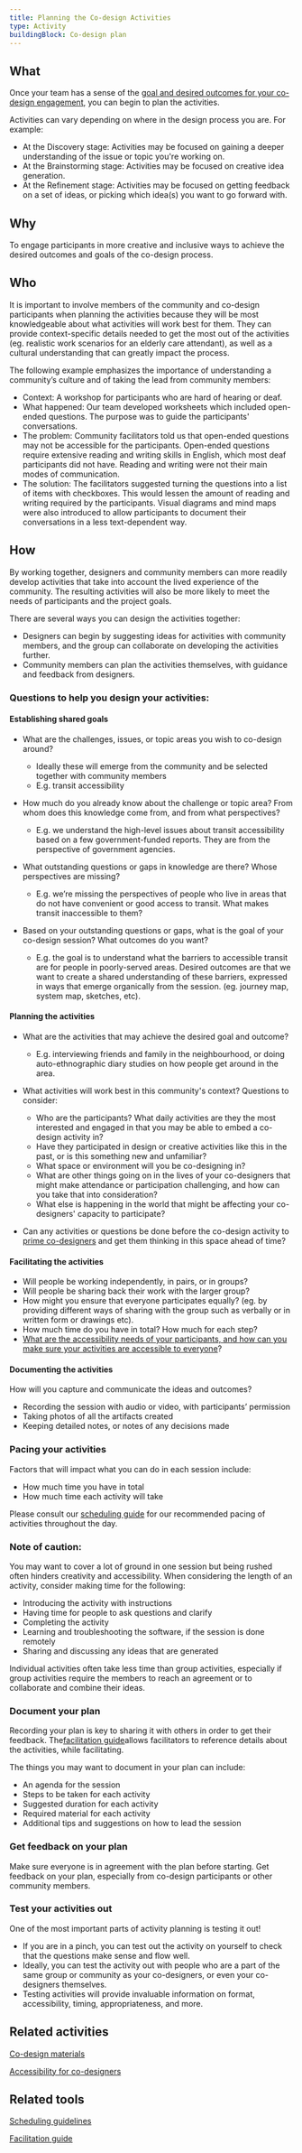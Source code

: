 ```yaml
---
title: Planning the Co-design Activities
type: Activity
buildingBlock: Co-design plan
---
```

## What

Once your team has a sense of the [goal and desired outcomes for your co-design engagement](/resources/Setting-Terms-of-Engagement/), you can begin to plan the activities.

Activities can vary depending on where in the design process you are. For example:

* At the Discovery stage: Activities may be focused on gaining a deeper understanding of the issue or topic you're working on.
* At the Brainstorming stage: Activities may be focused on creative idea generation.
* At the Refinement stage: Activities may be focused on getting feedback on a set of ideas, or picking which idea(s) you want to go forward with.

## Why

To engage participants in more creative and inclusive ways to achieve the desired outcomes and goals of the co-design process.

## Who

It is important to involve members of the community and co-design participants when planning the activities because they will be most knowledgeable about what activities will work best for them. They can provide context-specific details needed to get the most out of the activities (eg. realistic work scenarios for an elderly care attendant), as well as a cultural understanding that can greatly impact the process.

The following example emphasizes the importance of understanding a community’s culture and of taking the lead from community members:

* Context: A workshop for participants who are hard of hearing or deaf.
* What happened: Our team developed worksheets which included open-ended questions. The purpose was to guide the participants' conversations.
* The problem: Community facilitators told us that open-ended questions may not be accessible for the participants. Open-ended questions require extensive reading and writing skills in English, which most deaf participants did not have. Reading and writing were not their main modes of communication.
* The solution: The facilitators suggested turning the questions into a list of items with checkboxes. This would lessen the amount of reading and writing required by the participants. Visual diagrams and mind maps were also introduced to allow participants to document their conversations in a less text-dependent way.

## How

By working together, designers and community members can more readily develop activities that take into account the lived experience of the community. The resulting activities will also be more likely to meet the needs of participants and the project goals.

There are several ways you can design the activities together:

* Designers can begin by suggesting ideas for activities with community members, and the group can collaborate on developing the activities further.
* Community members can plan the activities themselves, with guidance and feedback from designers.

### Questions to help you design your activities:

#### Establishing shared goals

* What are the challenges, issues, or topic areas you wish to co-design around?

  * Ideally these will emerge from the community and be selected together with community members
  * E.g. transit accessibility
* How much do you already know about the challenge or topic area? From whom does this knowledge come from, and from what perspectives?

  * E.g. we understand the high-level issues about transit accessibility based on a few government-funded reports. They are from the perspective of government agencies.
* What outstanding questions or gaps in knowledge are there? Whose perspectives are missing?

  * E.g. we’re missing the perspectives of people who live in areas that do not have convenient or good access to transit. What makes transit inaccessible to them?
* Based on your outstanding questions or gaps, what is the goal of your co-design session? What outcomes do you want?

  * E.g. the goal is to understand what the barriers to accessible transit are for people in poorly-served areas. Desired outcomes are that we want to create a shared understanding of these barriers, expressed in ways that emerge organically from the session. (eg. journey map, system map, sketches, etc).

#### Planning the activities

* What are the activities that may achieve the desired goal and outcome?

  * E.g. interviewing friends and family in the neighbourhood, or doing auto-ethnographic diary studies on how people get around in the area.
* What activities will work best in this community's context? Questions to consider:

  * Who are the participants? What daily activities are they the most interested and engaged in that you may be able to embed a co-design activity in?
  * Have they participated in design or creative activities like this in the past, or is this something new and unfamiliar?
  * What space or environment will you be co-designing in?
  * What are other things going on in the lives of your co-designers that might make attendance or participation challenging, and how can you take that into consideration?
  * What else is happening in the world that might be affecting your co-designers' capacity to participate?
* Can any activities or questions be done before the co-design activity to [prime co-designers](/resources/Co-design-Priming-Activity/) and get them thinking in this space ahead of time?

#### Facilitating the activities

* Will people be working independently, in pairs, or in groups?
* Will people be sharing back their work with the larger group?
* How might you ensure that everyone participates equally? (eg. by providing different ways of sharing with the group such as verbally or in written form or drawings etc).
* How much time do you have in total? How much for each step?
* [What are the accessibility needs of your participants, and how can you make sure your activities are accessible to everyone](/resources/Accessibility-for-Co-designers/)?

#### Documenting the activities

How will you capture and communicate the ideas and outcomes?

* Recording the session with audio or video, with participants’ permission
* Taking photos of all the artifacts created
* Keeping detailed notes, or notes of any decisions made

### Pacing your activities

Factors that will impact what you can do in each session include:

* How much time you have in total
* How much time each activity will take

Please consult our [scheduling guide](/resources/Scheduling-Guidelines/) for our recommended pacing of activities throughout the day.

### Note of caution:

You may want to cover a lot of ground in one session but being rushed often hinders creativity and accessibility. When considering the length of an activity, consider making time for the following:

* Introducing the activity with instructions
* Having time for people to ask questions and clarify
* Completing the activity
* Learning and troubleshooting the software, if the session is done remotely
* Sharing and discussing any ideas that are generated

Individual activities often take less time than group activities, especially if group activities require the members to reach an agreement or to collaborate and combine their ideas.

### Document your plan

Recording your plan is key to sharing it with others in order to get their feedback. The[facilitation guide](https://www.notion.so/Facilitation-guide-e2d3044289d446beb61fb22933760167)allows facilitators to reference details about the activities, while facilitating.

The things you may want to document in your plan can include:

* An agenda for the session
* Steps to be taken for each activity
* Suggested duration for each activity
* Required material for each activity
* Additional tips and suggestions on how to lead the session

### Get feedback on your plan

Make sure everyone is in agreement with the plan before starting. Get feedback on your plan, especially from co-design participants or other community members.

### Test your activities out

One of the most important parts of activity planning is testing it out!

* If you are in a pinch, you can test out the activity on yourself to check that the questions make sense and flow well.
* Ideally, you can test the activity out with people who are a part of the same group or community as your co-designers, or even your co-designers themselves.
* Testing activities will provide invaluable information on format, accessibility, timing, appropriateness, and more.

## Related activities

[Co-design materials](<>)

[Accessibility for co-designers](<>)

## Related tools

[Scheduling guidelines](<>)

[Facilitation guide](<>)